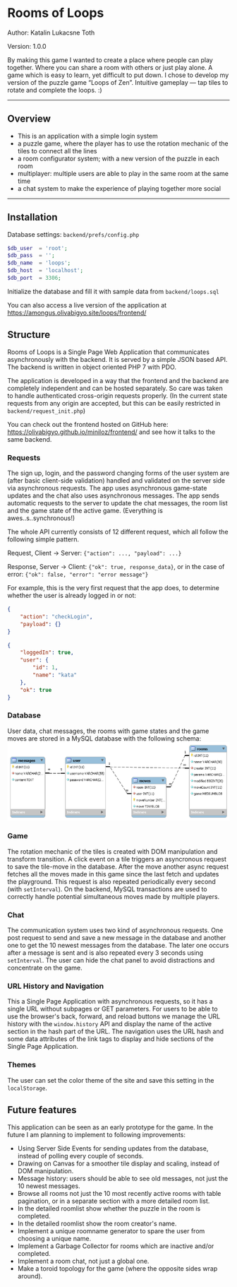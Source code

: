 # Rooms of Loops

Author: Katalin Lukacsne Toth

Version: 1.0.0

By making this game I wanted to create a place where people can play together. Where you can share a room with others or just play alone. A game which is easy to learn, yet difficult to put down. I chose to develop my version of the puzzle game “Loops of Zen”. Intuitive gameplay — tap tiles to rotate and complete the loops. :)

---

## Overview

- This is an application with a simple login system
- a puzzle game, where the player has to use the rotation mechanic of the tiles to connect all the lines
- a room configurator system; with a new version of the puzzle in each room
- multiplayer: multiple users are able to play in the same room at the same time
- a chat system to make the experience of playing together more social

---

## Installation

Database settings: `backend/prefs/config.php`

``` php
$db_user  = 'root';
$db_pass  = '';
$db_name  = 'loops';
$db_host  = 'localhost';
$db_port  = 3306;
```

Initialize the database and fill it with sample data from `backend/loops.sql`

You can also access a live version of the application at https://amongus.olivabigyo.site/loops/frontend/

## Structure

Rooms of Loops is a Single Page Web Application that communicates asynchronously with the backend. It is served by a simple JSON based API. The backend is written in object oriented PHP 7 with PDO.

The application is developed in a way that the frontend and the backend are completely independent and can be hosted separately. So care was taken to handle authenticated cross-origin requests properly. (In the current state requests from any origin are accepted, but this can be easily restricted in `backend/request_init.php`)

You can check out the frontend hosted on GitHub here: https://olivabigyo.github.io/miniloz/frontend/ and see how it talks to the same backend.

### Requests

The sign up, login, and the password changing forms of the user system are (after basic client-side validation) handled and validated on the server side via asynchronous requests.
The app uses asynchronous game-state updates and the chat also uses asynchronous messages.
The app sends automatic requests to the server to update the chat messages, the room list and the game state of the active game.
(Everything is awes..s..synchronous!)

The whole API currently consists of 12 different request, which all follow the following simple pattern.

Request, Client -> Server: `{"action": ..., "payload": ...}`

Response, Server -> Client: `{"ok": true, response_data}`, or in the case of error: `{"ok": false, "error": "error message"}`

For example, this is the very first request that the app does, to determine whether the user is already logged in or not:

```json
{
    "action": "checkLogin",
    "payload": {}
}
```

```json
{
    "loggedIn": true,
    "user": {
        "id": 1,
        "name": "kata"
    },
    "ok": true
}
```

### Database

User data, chat messages, the rooms with game states and the game moves are stored in a MySQL database with the following schema:
![DB](loops_ERDiagram.png)

### Game

The rotation mechanic of the tiles is created with DOM manipulation and transform transition. A click event on a tile triggers an asyncronous request to save the tile-move in the database. After the move another async request fetches all the moves made in this game since the last fetch and updates the playground. This request is also repeated periodically every second (with `setInterval`).
On the backend, MySQL transactions are used to correctly handle potential simultaneous moves made by multiple players.

### Chat

The communication system uses two kind of asynchronous requests. One post request to send and save a new message in the database and another one to get the 10 newest messages from the database. The later one occurs after a message is sent and is also repeated every 3 seconds using `setInterval`.
The user can hide the chat panel to avoid distractions and concentrate on the game.

### URL History and Navigation

This a Single Page Application with asynchronous requests, so it has a single URL without subpages or GET parameters.
For users to be able to use the browser's back, forward, and reload buttons we manage the URL history with the `window.history` API and display the name of the active section in the hash part of the URL.
The navigation uses the URL hash and some data attributes of the link tags to display and hide sections of the Single Page Application.

### Themes

The user can set the color theme of the site and save this setting in the `localStorage`.

## Future features

This application can be seen as an early prototype for the game. In the future I am planning to implement to following improvements:

- Using Server Side Events for sending updates from the database, instead of polling every couple of seconds.
- Drawing on Canvas for a smoother tile display and scaling, instead of DOM manipulation.
- Message history: users should be able to see old messages, not just the 10 newest messages.
- Browse all rooms not just the 10 most recently active rooms with table pagination, or in a separate section with a more detailed room list.
- In the detailed roomlist show whether the puzzle in the room is completed.
- In the detailed roomlist show the room creator's name.
- Implement a unique roomname generator to spare the user from choosing a unique name.
- Implement a Garbage Collector for rooms which are inactive and/or completed.
- Implement a room chat, not just a global one.
- Make a toroid topology for the game (where the opposite sides wrap around).
